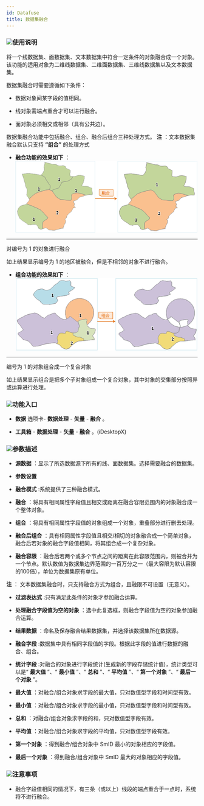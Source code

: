 ```yaml
---
id: Datafuse
title: 数据集融合  
---  
```

### ![](../../img/read.gif)使用说明



将一个线数据集、面数据集、文本数据集中符合一定条件的对象融合成一个对象。该功能的适用对象为二维线数据集、二维面数据集、三维线数据集以及文本数据集。



数据集融合时需要遵循如下条件：



* 数据对象间某字段的值相同。

* 线对象需端点重合才可以进行融合。

* 面对象必须相交或相邻（具有公共边）。





数据集融合功能中包括融合、组合、融合后组合三种处理方式。 **注** ：文本数据集融合默认只支持 **“组合”** 的处理方式



* **融合功能的效果如下** ： ![](img/Datafuse1.png)  
---  
对编号为 1 的对象进行融合  

如上结果显示编号为 1 的地区被融合，但是不相邻的对象不进行融合。



* **组合功能的效果如下** ：  ![](img/datagroup.png)  
---  
编号为 1 的对象组合成一个复合对象  

如上结果显示组合是把多个子对象组成一个复合对象，其中对象的交集部分按照异或运算进行处理。







### ![](../../img/read.gif)功能入口



* **数据** 选项卡- **数据处理** - **矢量** - **融合** 。

* **工具箱** - **数据处理** - **矢量** - **融合** 。(iDesktopX)





### ![](../../img/read.gif)参数描述



* **源数据** ：显示了所选数据源下所有的线、面数据集。选择需要融合的数据集。

* **参数设置**

* **融合模式** :系统提供了三种融合模式。

* **融合** ：将具有相同属性字段值且相交或距离在融合容限范围内的对象融合成一个整体对象。

* **组合** ：将具有相同属性字段值的对象组成一个对象，重叠部分进行删去处理。

* **融合后组合** ：具有相同属性字段值且相交/相切的对象融合成一个简单对象，融合后若对象的融合字段值相同，将其组合成一个复杂对象。

* **融合容限**
：融合后若两个或多个节点之间的距离在此容限范围内，则被合并为一个节点。默认数值为数据集边界范围的一百万分之一（最大容限为默认容限的100倍），单位为数据集原有单位。



**注** ： 文本数据集融合时，只支持融合方式为组合，且融限不可设置（无意义）。



* **过滤表达式** :只有满足此条件的对象才参加融合运算。

* **处理融合字段值为空的对象** ：选中此复选框，则融合字段值为空的对象参加融合运算。

* **结果数据** ：命名及保存融合结果数据集，并选择该数据集所在数据源。

* **融合字段** :数据集中具有相同字段值的字段。根据此字段的值进行数据的融合、组合。

* **统计字段** :对融合的对象进行字段统计(生成新的字段存储统计值)，统计类型可以是“ **最大值** ”、“ **最小值** ”、“
**总和** ”、“ **平均值** ”、“ **第一个对象** ”、“ **最后一个对象** ”。

* **最大值** ：对融合/组合对象求字段的最大值，只对数值型字段和时间型有效。

* **最小值** ：对融合/组合对象求字段的最小值，只对数值型字段和时间型有效。

* **总和** ：对融合/组合对象求字段的和，只对数值型字段有效。

* **平均值** ：对融合/组合对象求字段的平均值，只对数值型字段有效。

* **第一个对象** ：得到融合/组合对象中 SmID 最小的对象相应的字段值。

* **最后一个对象** ：得到融合/组合对象中 SmID 最大的对象相应的字段值。





### ![](../../img/note.png)注意事项



* 融合字段值相同的情况下，有三条（或以上）线段的端点重合于一点时，系统将不进行融合。





